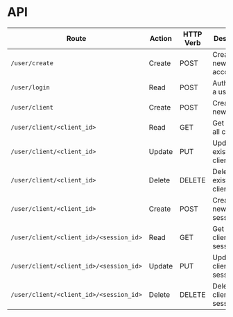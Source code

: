 # API

| Route                                   | Action | HTTP Verb | Description                |
|-----------------------------------------|--------|-----------|----------------------------|
| `/user/create`                          | Create | POST      | Create a new user account. |
| `/user/login`                           | Read   | POST      | Authenticate a user.       |
| `/user/client`                          | Create | POST      | Create a new client.       |
| `/user/client/<client_id>`              | Read   | GET       | Get a list of all clients. |
| `/user/client/<client_id>`              | Update | PUT       | Update an existing client. |
| `/user/client/<client_id>`              | Delete | DELETE    | Delete an existing client. |
| `/user/client/<client_id>`              | Create | POST      | Create a new session.      |
| `/user/client/<client_id>/<session_id>` | Read   | GET       | Get a client's session.    |
| `/user/client/<client_id>/<session_id>` | Update | PUT       | Update a client's session. |
| `/user/client/<client_id>/<session_id>` | Delete | DELETE    | Delete a client's session. |